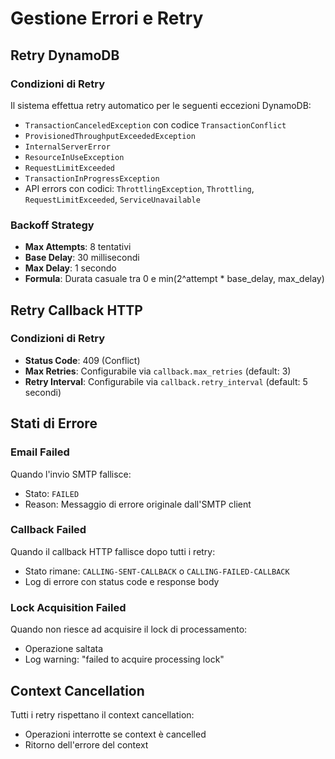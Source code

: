 # Gestione Errori e Retry

## Retry DynamoDB

### Condizioni di Retry
Il sistema effettua retry automatico per le seguenti eccezioni DynamoDB:
- `TransactionCanceledException` con codice `TransactionConflict`
- `ProvisionedThroughputExceededException`
- `InternalServerError`
- `ResourceInUseException`
- `RequestLimitExceeded`
- `TransactionInProgressException`
- API errors con codici: `ThrottlingException`, `Throttling`, `RequestLimitExceeded`, `ServiceUnavailable`

### Backoff Strategy
- **Max Attempts**: 8 tentativi
- **Base Delay**: 30 millisecondi
- **Max Delay**: 1 secondo
- **Formula**: Durata casuale tra 0 e min(2^attempt * base_delay, max_delay)


## Retry Callback HTTP

### Condizioni di Retry
- **Status Code**: 409 (Conflict)
- **Max Retries**: Configurabile via `callback.max_retries` (default: 3)
- **Retry Interval**: Configurabile via `callback.retry_interval` (default: 5 secondi)


## Stati di Errore

### Email Failed
Quando l'invio SMTP fallisce:
- Stato: `FAILED`
- Reason: Messaggio di errore originale dall'SMTP client

### Callback Failed
Quando il callback HTTP fallisce dopo tutti i retry:
- Stato rimane: `CALLING-SENT-CALLBACK` o `CALLING-FAILED-CALLBACK`
- Log di errore con status code e response body

### Lock Acquisition Failed
Quando non riesce ad acquisire il lock di processamento:
- Operazione saltata
- Log warning: "failed to acquire processing lock"

## Context Cancellation
Tutti i retry rispettano il context cancellation:
- Operazioni interrotte se context è cancelled
- Ritorno dell'errore del context
